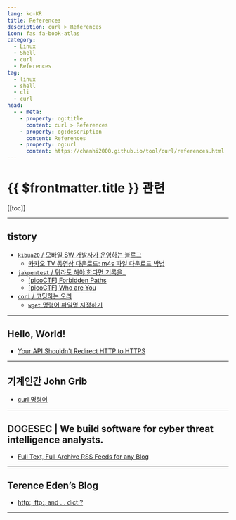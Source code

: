 ```yaml
---
lang: ko-KR
title: References
description: curl > References
icon: fas fa-book-atlas
category:
  - Linux
  - Shell
  - curl
  - References
tag:
  - linux
  - shell
  - cli
  - curl
head:
  - - meta:
    - property: og:title
      content: curl > References
    - property: og:description
      content: References
    - property: og:url
      content: https://chanhi2000.github.io/tool/curl/references.html
---
```


# {{ $frontmatter.title }} 관련

[[toc]]

---

## tistory

- [`kibua20` / 모바일 SW 개발자가 운영하는 블로그](https://kibua20.tistory.com/m/)
  - [카카오 TV 동영상 다운로드: m4s 파일 다운로드 방법](https://kibua20.tistory.com/m/130)
  <!-- END: kibua20 -->
- [`jakpentest` / 뭐라도 해야 한다면 기록을..](https://jakpentest.tistory.com/m/)
  - [\[picoCTF\] Forbidden Paths](https://jakpentest.tistory.com/m/entry/picoCTF-Forbidden-Paths)
  - [\[picoCTF\] Who are You](https://jakpentest.tistory.com/m/entry/picoCTF-Who-are-You)
  <!-- END: jakpentest -->
- [`cori` / 코딩하는 오리](https://cori.tistory.com/m/)
  - [`wget` 명령어 파일명 지정하기](https://cori.tistory.com/m/360)
  <!-- END: cori -->
<!-- END: tistory.com -->

---

## Hello, World!

- [Your API Shouldn't Redirect HTTP to HTTPS](https://jviide.iki.fi/http-redirects)

---

## 기계인간 John Grib

- [curl 명령어](https://johngrib.github.io/wiki/cmd/curl/)

---

## DOGESEC | We build software for cyber threat intelligence analysts.

- [Full Text, Full Archive RSS Feeds for any Blog](https://dogesec.com/blog/full_text_rss_atom_blog_feeds/)

---

## Terence Eden’s Blog

- [http:, ftp:, and ... dict:?](https://shkspr.mobi/blog/2024/09/http-ftp-and-dict/)

<!-- END: shkspr.mobi -->

---

<TagLinks />